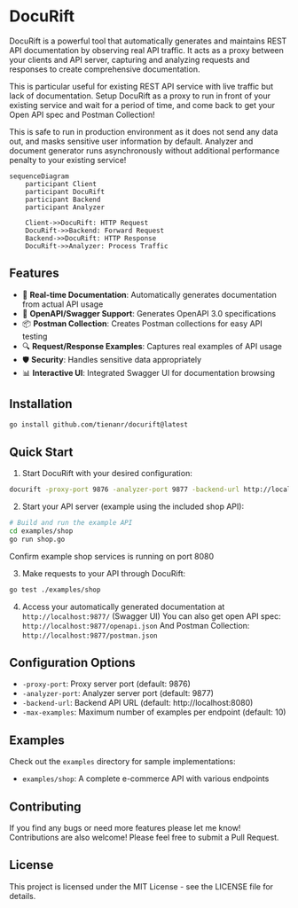 # DocuRift

DocuRift is a powerful tool that automatically generates and maintains REST API documentation by observing real API traffic. It acts as a proxy between your clients and API server, capturing and analyzing requests and responses to create comprehensive documentation.

This is particular useful for existing REST API service with live traffic but lack of documentation. Setup DocuRift as a proxy to run in front of your existing service and wait for a period of time, and come back to get your Open API spec and Postman Collection! 

This is safe to run in production environment as it does not send any data out, and masks sensitive user information by default. Analyzer and document generator runs asynchronously without additional performance penalty to your existing service!

```mermaid
sequenceDiagram
    participant Client
    participant DocuRift
    participant Backend
    participant Analyzer
    
    Client->>DocuRift: HTTP Request
    DocuRift->>Backend: Forward Request
    Backend->>DocuRift: HTTP Response
    DocuRift->>Analyzer: Process Traffic
```

## Features

- 🔄 **Real-time Documentation**: Automatically generates documentation from actual API usage
- 📝 **OpenAPI/Swagger Support**: Generates OpenAPI 3.0 specifications
- 📦 **Postman Collection**: Creates Postman collections for easy API testing
- 🔍 **Request/Response Examples**: Captures real examples of API usage
- 🛡️ **Security**: Handles sensitive data appropriately
- 📊 **Interactive UI**: Integrated Swagger UI for documentation browsing

## Installation

```bash
go install github.com/tienanr/docurift@latest
```

## Quick Start

1. Start DocuRift with your desired configuration:
```bash
docurift -proxy-port 9876 -analyzer-port 9877 -backend-url http://localhost:8080 -max-examples 20
```

2. Start your API server (example using the included shop API):
```bash
# Build and run the example API
cd examples/shop
go run shop.go
```
Confirm example shop services is running on port 8080

3. Make requests to your API through DocuRift:
```bash
go test ./examples/shop
```

4. Access your automatically generated documentation at `http://localhost:9877/` (Swagger UI)
You can also get open API spec: `http://localhost:9877/openapi.json`
And Postman Collection: `http://localhost:9877/postman.json`

## Configuration Options

- `-proxy-port`: Proxy server port (default: 9876)
- `-analyzer-port`: Analyzer server port (default: 9877)
- `-backend-url`: Backend API URL (default: http://localhost:8080)
- `-max-examples`: Maximum number of examples per endpoint (default: 10)

## Examples

Check out the `examples` directory for sample implementations:
- `examples/shop`: A complete e-commerce API with various endpoints

## Contributing

If you find any bugs or need more features please let me know!
Contributions are also welcome! Please feel free to submit a Pull Request.

## License

This project is licensed under the MIT License - see the LICENSE file for details. 